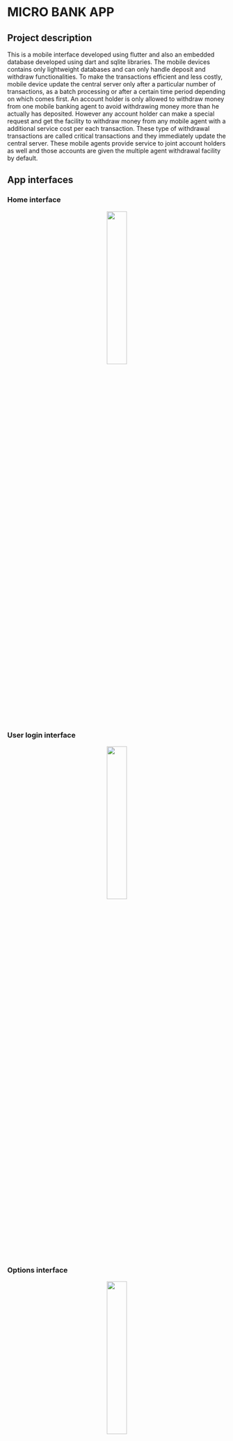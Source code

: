 # MICRO BANK APP

## Project description

This is a mobile interface developed using flutter and also an embedded database developed using dart and sqlite libraries. 
The mobile devices contains only lightweight databases and can only handle deposit and
withdraw functionalities. To make the transactions efficient and less costly, mobile device
update the central server only after a particular number of transactions, as a batch processing
or after a certain time period depending on which comes first. An account holder is only allowed
to withdraw money from one mobile banking agent to avoid withdrawing money more than he
actually has deposited. However any account holder can make a special request and get the
facility to withdraw money from any mobile agent with a additional service cost per each
transaction. These type of withdrawal transactions are called critical transactions and they
immediately update the central server. These mobile agents provide service to joint account
holders as well and those accounts are given the multiple agent withdrawal facility by default.

## App interfaces
### Home interface
<p align="center">
  <image src = https://github.com/vihan125/Micro-bank-App-/blob/master/images/Screenshot_1577949022.png width="30%" height="30%">
</p>

### User login interface
<p align="center">
  <image src = github.com/vihan125/Micro-bank-App-/blob/master/images/Screenshot_1577949030.png width="30%" height="30%">
</p>

### Options interface
<p align="center">
  <image src = https://github.com/vihan125/Micro-bank-App-/blob/master/images/Screenshot_1577949044.png width="30%" height="30%">
</p>
  
  
### User deposits interface
<p align="center">
  <image src = https://github.com/vihan125/Micro-bank-App-/blob/master/images/Screenshot_1577949050.png width="30%" height="30%">
</p>
  
### User withdrawl interface
<p align="center">
  <image src = https://github.com/vihan125/Micro-bank-App-/blob/master/images/Screenshot_1577949055.png width="30%" height="30%">
</p>
  
### Agent login interface
<p align="center">
  <image src = https://github.com/vihan125/Micro-bank-App-/blob/master/images/Screenshot_1577949063.png width="30%" height="30%">
</p>
  
### Agent update interface
<p align="center">
  <image src = https://github.com/vihan125/Micro-bank-App-/blob/master/images/Screenshot_1577949082.png width="30%" height="30%">
</p>
  
### Transaction successful interface
<p align="center">
  <image src = https://github.com/vihan125/Micro-bank-App-/blob/master/images/Screenshot_1577948982.png width="30%" height="30%">
</p>


